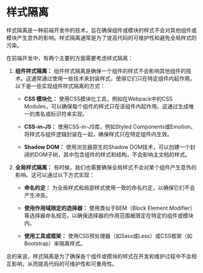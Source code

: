 # 样式隔离
样式隔离是一种前端开发中的技术，旨在确保组件或模块的样式不会对其他组件或模块产生意外的影响。样式隔离通常是为了提高代码的可维护性和避免全局样式的污染。

在前端开发中，有两个主要的方面需要考虑样式隔离：

1. **组件样式隔离：** 组件样式隔离是确保一个组件的样式不会影响其他组件的技术。这通常通过使用一些技术来封装样式，使得它们只在特定组件内起作用。以下是一些实现组件样式隔离的方式：

    - **CSS 模块化：** 使用CSS模块化工具，例如在Webpack中的CSS Modules，可以确保每个组件的样式只在该组件内起作用。这通过生成唯一的类名或标识符来实现。

    - **CSS-in-JS：** 使用CSS-in-JS库，例如Styled Components或Emotion，将样式与组件逻辑封装在一起，确保样式只在特定组件内生效。

    - **Shadow DOM：** 使用浏览器原生的Shadow DOM技术，可以创建一个封闭的DOM子树，其中包含组件的样式和结构，不会影响主文档的样式。

2. **全局样式隔离：** 有时候，我们也需要确保全局样式不会对某个组件产生意外的影响。这可以通过以下方式实现：

    - **命名约定：** 为全局样式和局部样式使用一致的命名约定，以确保它们不会产生冲突。

    - **使用作用域限定的选择器：** 使用类似于BEM（Block Element Modifier）等选择器命名规范，以确保选择器的作用范围被限定在特定的组件或模块内。

    - **使用工具或框架：** 使用CSS预处理器（如Sass或Less）或CSS框架（如Bootstrap）来隔离样式。

总的来说，样式隔离是为了确保各个组件或模块的样式在开发和维护过程中不会相互影响，从而提高代码的可维护性和可重用性。